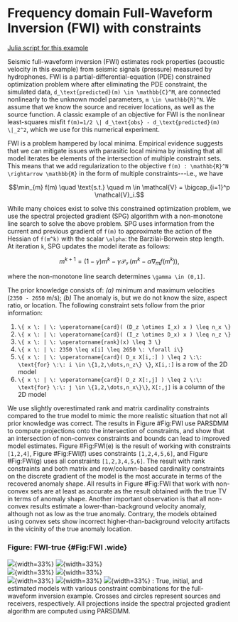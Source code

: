 # Frequency domain Full-Waveform Inversion (FWI) with constraints

[Julia script for this example](https://github.com/slimgroup/SetIntersectionProjection.jl/blob/master/examples/constrained_freq_FWI_simple.jl)


Seismic full-waveform inversion (FWI) estimates rock properties (acoustic velocity in this example) from seismic signals (pressure) measured by hydrophones. FWI is a partial-differential-equation (PDE) constrained optimization problem where after eliminating the PDE constraint, the simulated data, ``d_\text{predicted}(m) \in \mathbb{C}^M``, are connected nonlinearly to the unknown model parameters, ``m \in \mathbb{R}^N``. We assume that we know the source and receiver locations, as well as the source function. A classic example of an objective for FWI is the nonlinear least-squares misfit ``f(m)=1/2 \| d_\text{obs} - d_\text{predicted}(m) \|_2^2``, which we use for this numerical experiment.

FWI is a problem hampered by local minima. Empirical evidence suggests that we can mitigate issues with parasitic local minima by insisting that all model iterates be elements of the intersection of multiple constraint sets. This means that we add regularization to the objective ``f(m) : \mathbb{R}^N \rightarrow \mathbb{R}`` in the form of multiple constraints---i.e., we have
```math #FWI_prob
\min_{m} f(m) \quad \text{s.t.} \quad m \in \mathcal{V} = \bigcap_{i=1}^p \mathcal{V}_i.
```

While many choices exist to solve this constrained optimization problem, we use the spectral projected gradient (SPG) algorithm with a non-monotone line search to solve the above problem. SPG uses information from the current and previous gradient of ``f(m)`` to approximate the action of the Hessian of ``f(m^k)`` with the scalar ``\alpha``: the Barzilai-Borwein step length. At iteration ``k``, SPG updates the model iterate as follows:
```math #SPG_iter
m^{k+1} = (1-\gamma) m^k - \gamma \mathcal{P}_{\mathcal{V}} (m^k - \alpha \nabla_{m}f(m^k)),
```
where the non-monotone line search determines ``\gamma \in (0,1]``.

The prior knowledge consists of: *(a)* minimum and maximum velocities (``2350 - 2650`` m/s); *(b)* The anomaly is, but we do not know the size, aspect ratio, or location. The following constraint sets follow from the prior information: 

 1. ``\{ x \: | \: \operatorname{card}( (D_z \otimes I_x) x ) \leq n_x \}``
 2. ``\{ x \: | \: \operatorname{card}( (I_z \otimes D_x) x ) \leq n_z \}``
 3. ``\{ x \: | \: \operatorname{rank}(x) \leq 3 \}``
 4. ``\{ x \: | \: 2350 \leq x[i] \leq 2650 \: \forall i\}``
 5. ``\{ x \: | \: \operatorname{card}( D_x X[i,:] ) \leq 2 \:\: \text{for} \:\: i \in \{1,2,\dots,n_z\} \}``,  ``X[i,:]`` is a row of the 2D model
 6. ``\{ x \: | \: \operatorname{card}( D_z X[:,j] ) \leq 2 \:\: \text{for} \:\: j \in \{1,2,\dots,n_x\}\}``,  ``X[:,j]`` is a column of the 2D model

We use slightly overestimated rank and matrix cardinality constraints compared to the true model to mimic the more realistic situation that not all prior knowledge was correct. The results in Figure #Fig:FWI use PARSDMM to compute projections onto the intersection of constraints, and show that an intersection of non-convex constraints and bounds can lead to improved model estimates. Figure #Fig:FWI(e) is the result of working with constraints ``[1,2,4]``, Figure #Fig:FWI(f) uses constraints ``[1,2,4,5,6]``, and Figure #Fig:FWI(g) uses all constraints ``[1,2,3,4,5,6]``. The result with rank constraints and both matrix and row/column-based cardinality constraints on the discrete gradient of the model is the most accurate in terms of the recovered anomaly shape. All results in Figure #Fig:FWI that work with non-convex sets are at least as accurate as the result obtained with the true TV in terms of anomaly shape. Another important observation is that all non-convex results estimate a lower-than-background velocity anomaly, although not as low as the true anomaly. Contrary, the models obtained using convex sets show incorrect higher-than-background velocity artifacts in the vicinity of the true anomaly location.

### Figure:  FWI-true {#Fig:FWI .wide}
![](images/FWI_figs/CFWI_simple_freq_m_est_true.png){width=33%}
![](images/FWI_figs/CFWI_simple_freq_m_est_initial.png){width=33%}\
![](images/FWI_figs/CFWI_simple_freq_m_est_bounds_only.png){width=33%}
![](images/FWI_figs/CFWI_simple_freq_m_est_trueTV_bounds.png){width=33%}\
![](images/FWI_figs/CFWI_simple_freq_m_est_cardmat_bounds.png){width=33%}
![](images/FWI_figs/CFWI_simple_freq_m_est_cardmat_cardcol_bounds.png){width=33%}
![](images/FWI_figs/CFWI_simple_freq_m_est_cardmat_cardcol_rank_bounds.png){width=33%}
: True, initial, and estimated models with various constraint combinations for the full-waveform inversion example. Crosses and circles represent sources and receivers, respectively. All projections inside the spectral projected gradient algorithm are computed using PARSDMM.

